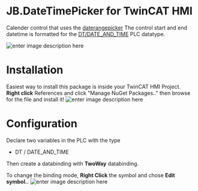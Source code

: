 ﻿# JB.DateTimePicker for TwinCAT HMI

Calender control that uses the [daterangepicker](https://github.com/dangrossman/daterangepicker)
The control start and end datetime is formatted for the [DT/DATE_AND_TIME](https://infosys.beckhoff.com/content/1033/tcplccontrol/html/tcplcctrl_date_and_time.htm?id=1430897617053350049) PLC datatype.

![enter image description here](https://user-images.githubusercontent.com/75740551/101644076-1088a380-3a35-11eb-8ed6-85a417fe7cd2.png)

# Installation
Easiest way to install this package is inside your TwinCAT HMI Project. 
**Right click** References and click "Manage NuGet Packages.." then browse for the file and install it! 
![enter image description here](https://user-images.githubusercontent.com/75740551/101645035-32cef100-3a36-11eb-88f4-eeaccd3366d6.png)

# Configuration
Declare two variables in the PLC with the type

 - DT / DATE_AND_TIME

Then create a databinding with **TwoWay** databinding.

To change the binding mode, **Right Click** the symbol and chose **Edit symbol..**
![enter image description here](https://user-images.githubusercontent.com/75740551/101644297-4ded3100-3a35-11eb-88b7-ec03df8b6ee6.png)

